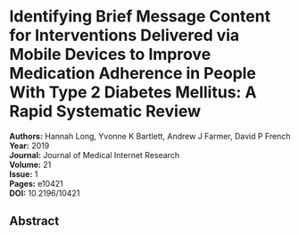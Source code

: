 # Identifying Brief Message Content for Interventions Delivered via Mobile Devices to Improve Medication Adherence in People With Type 2 Diabetes Mellitus: A Rapid Systematic Review

**Authors:** Hannah Long, Yvonne K Bartlett, Andrew J Farmer, David P French  
**Year:** 2019  
**Journal:** Journal of Medical Internet Research  
**Volume:** 21  
**Issue:** 1  
**Pages:** e10421  
**DOI:** 10.2196/10421  

## Abstract


